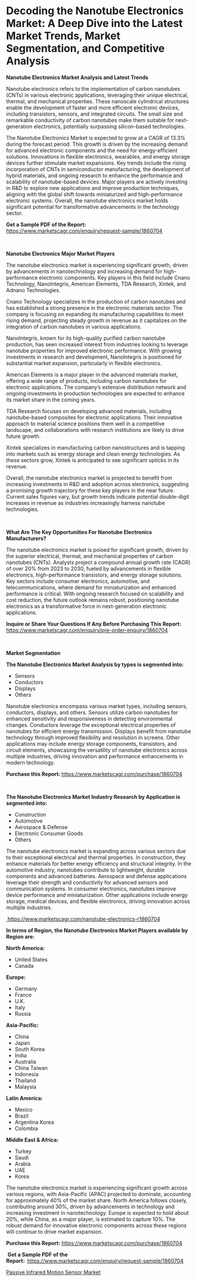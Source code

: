 <p><h1>Decoding the Nanotube Electronics Market: A Deep Dive into the Latest Market Trends, Market Segmentation, and Competitive Analysis</h1></p><p><strong>Nanotube Electronics Market Analysis and Latest Trends</strong></p>
<p><p>Nanotube electronics refers to the implementation of carbon nanotubes (CNTs) in various electronic applications, leveraging their unique electrical, thermal, and mechanical properties. These nanoscale cylindrical structures enable the development of faster and more efficient electronic devices, including transistors, sensors, and integrated circuits. The small size and remarkable conductivity of carbon nanotubes make them suitable for next-generation electronics, potentially surpassing silicon-based technologies.</p><p>The Nanotube Electronics Market is expected to grow at a CAGR of 13.3% during the forecast period. This growth is driven by the increasing demand for advanced electronic components and the need for energy-efficient solutions. Innovations in flexible electronics, wearables, and energy storage devices further stimulate market expansions. Key trends include the rising incorporation of CNTs in semiconductor manufacturing, the development of hybrid materials, and ongoing research to enhance the performance and scalability of nanotube-based devices. Major players are actively investing in R&D to explore new applications and improve production techniques, aligning with the global shift towards miniaturized and high-performance electronic systems. Overall, the nanotube electronics market holds significant potential for transformative advancements in the technology sector.</p></p>
<p><strong>Get a Sample PDF of the Report:&nbsp;</strong> <a href="https://www.marketscagr.com/enquiry/request-sample/1860704?utm_campaign=2319&utm_medium=2&utm_source=Github&utm_content=ia&utm_term=11022025&utm_id=nanotube-electronics">https://www.marketscagr.com/enquiry/request-sample/1860704</a></p>
<p>&nbsp;</p>
<p><strong>Nanotube Electronics Major Market Players</strong></p>
<p><p>The nanotube electronics market is experiencing significant growth, driven by advancements in nanotechnology and increasing demand for high-performance electronic components. Key players in this field include Cnano Technology, NanoIntegris, American Elements, TDA Research, Xintek, and Adnano Technologies.</p><p>Cnano Technology specializes in the production of carbon nanotubes and has established a strong presence in the electronic materials sector. The company is focusing on expanding its manufacturing capabilities to meet rising demand, projecting steady growth in revenue as it capitalizes on the integration of carbon nanotubes in various applications.</p><p>NanoIntegris, known for its high-quality purified carbon nanotube production, has seen increased interest from industries looking to leverage nanotube properties for improved electronic performance. With growing investments in research and development, NanoIntegris is positioned for substantial market expansion, particularly in flexible electronics.</p><p>American Elements is a major player in the advanced materials market, offering a wide range of products, including carbon nanotubes for electronic applications. The company’s extensive distribution network and ongoing investments in production technologies are expected to enhance its market share in the coming years.</p><p>TDA Research focuses on developing advanced materials, including nanotube-based composites for electronic applications. Their innovative approach to material science positions them well in a competitive landscape, and collaborations with research institutions are likely to drive future growth.</p><p>Xintek specializes in manufacturing carbon nanostructures and is tapping into markets such as energy storage and clean energy technologies. As these sectors grow, Xintek is anticipated to see significant upticks in its revenue.</p><p>Overall, the nanotube electronics market is projected to benefit from increasing investments in R&D and adoption across electronics, suggesting a promising growth trajectory for these key players in the near future. Current sales figures vary, but growth trends indicate potential double-digit increases in revenue as industries increasingly harness nanotube technologies.</p></p>
<p>&nbsp;</p>
<p><strong>What Are The Key Opportunities For Nanotube Electronics Manufacturers?</strong></p>
<p><p>The nanotube electronics market is poised for significant growth, driven by the superior electrical, thermal, and mechanical properties of carbon nanotubes (CNTs). Analysts project a compound annual growth rate (CAGR) of over 20% from 2023 to 2030, fueled by advancements in flexible electronics, high-performance transistors, and energy storage solutions. Key sectors include consumer electronics, automotive, and telecommunications, where demand for miniaturization and enhanced performance is critical. With ongoing research focused on scalability and cost reduction, the future outlook remains robust, positioning nanotube electronics as a transformative force in next-generation electronic applications.</p></p>
<p><strong>Inquire or Share Your Questions If Any Before Purchasing This Report:</strong> <a href="https://www.marketscagr.com/enquiry/pre-order-enquiry/1860704?utm_campaign=2319&utm_medium=2&utm_source=Github&utm_content=ia&utm_term=11022025&utm_id=nanotube-electronics">https://www.marketscagr.com/enquiry/pre-order-enquiry/1860704</a></p>
<p>&nbsp;</p>
<p><strong>Market Segmentation</strong></p>
<p><strong>The Nanotube Electronics Market Analysis by types is segmented into:</strong></p>
<p><ul><li>Sensors</li><li>Conductors</li><li>Displays</li><li>Others</li></ul></p>
<p><p>Nanotube electronics encompass various market types, including sensors, conductors, displays, and others. Sensors utilize carbon nanotubes for enhanced sensitivity and responsiveness in detecting environmental changes. Conductors leverage the exceptional electrical properties of nanotubes for efficient energy transmission. Displays benefit from nanotube technology through improved flexibility and resolution in screens. Other applications may include energy storage components, transistors, and circuit elements, showcasing the versatility of nanotube electronics across multiple industries, driving innovation and performance enhancements in modern technology.</p></p>
<p><strong>Purchase this Report:&nbsp;</strong><a href="https://www.marketscagr.com/purchase/1860704?utm_campaign=2319&utm_medium=2&utm_source=Github&utm_content=ia&utm_term=11022025&utm_id=nanotube-electronics">https://www.marketscagr.com/purchase/1860704</a></p>
<p>&nbsp;</p>
<p><strong>The Nanotube Electronics Market Industry Research by Application is segmented into:</strong></p>
<p><ul><li>Construction</li><li>Automotive</li><li>Aerospace & Defense</li><li>Electronic Consumer Goods</li><li>Others</li></ul></p>
<p><p>The nanotube electronics market is expanding across various sectors due to their exceptional electrical and thermal properties. In construction, they enhance materials for better energy efficiency and structural integrity. In the automotive industry, nanotubes contribute to lightweight, durable components and advanced batteries. Aerospace and defense applications leverage their strength and conductivity for advanced sensors and communication systems. In consumer electronics, nanotubes improve device performance and miniaturization. Other applications include energy storage, medical devices, and flexible electronics, driving innovation across multiple industries.</p></p>
<p><a href="https://www.marketscagr.com/nanotube-electronics-r1860704?utm_campaign=2319&utm_medium=2&utm_source=Github&utm_content=ia&utm_term=11022025&utm_id=nanotube-electronics">&nbsp;https://www.marketscagr.com/nanotube-electronics-r1860704</a></p>
<p><strong>In terms of Region, the Nanotube Electronics Market Players available by Region are:</strong></p>
<p>
    <p> <strong> North America: </strong>
        <ul>
            <li>United States</li>
            <li>Canada</li>
        </ul>
        </p> 
    <p> <strong> Europe: </strong>
        <ul>
            <li>Germany</li>
            <li>France</li>
            <li>U.K.</li>
            <li>Italy</li>
            <li>Russia</li>
        </ul>
        </p> 
    <p> <strong> Asia-Pacific: </strong>
        <ul>
            <li>China</li>
            <li>Japan</li>
            <li>South Korea</li>
            <li>India</li>
            <li>Australia</li>
            <li>China Taiwan</li>
            <li>Indonesia</li>
            <li>Thailand</li>
            <li>Malaysia</li>
        </ul>
        </p> 
    <p> <strong> Latin America: </strong>
        <ul>
            <li>Mexico</li>
            <li>Brazil</li>
            <li>Argentina Korea</li>
            <li>Colombia</li>
        </ul>
        </p> 
    <p> <strong> Middle East & Africa: </strong>
        <ul>
            <li>Turkey</li>
            <li>Saudi</li>
            <li>Arabia</li>
            <li>UAE</li>
            <li>Korea</li>
        </ul>
    </p>
    </p>
<p><p>The nanotube electronics market is experiencing significant growth across various regions, with Asia-Pacific (APAC) projected to dominate, accounting for approximately 40% of the market share. North America follows closely, contributing around 30%, driven by advancements in technology and increasing investment in nanotechnology. Europe is expected to hold about 20%, while China, as a major player, is estimated to capture 10%. The robust demand for innovative electronic components across these regions will continue to drive market expansion.</p></p>
<p><strong>Purchase this Report: </strong><a href="https://www.marketscagr.com/purchase/1860704?utm_campaign=2319&utm_medium=2&utm_source=Github&utm_content=ia&utm_term=11022025&utm_id=nanotube-electronics">https://www.marketscagr.com/purchase/1860704</a></p>
<p>&nbsp;<strong>Get a Sample PDF of the Report:&nbsp;&nbsp;</strong><a href="https://www.marketscagr.com/enquiry/request-sample/1860704?utm_campaign=2319&utm_medium=2&utm_source=Github&utm_content=ia&utm_term=11022025&utm_id=nanotube-electronics">https://www.marketscagr.com/enquiry/request-sample/1860704</a></p>
<p><strong></strong></p>
<p><p><a href="https://github.com/jeastefanowicz7816/Market-Research-Report-List-1/blob/main/passive-infrared-motion-sensor-market.md?utm_campaign=2319&utm_medium=2&utm_source=Github&utm_content=ia&utm_term=11022025&utm_id=nanotube-electronics">Passive Infrared Motion Sensor Market</a></p></p>